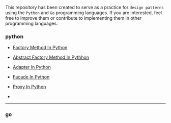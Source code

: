 This repository has been created to serve as a practice for `design patterns` using the `Python` and `Go` programming languages.
If you are interested, feel free to improve them or contribute to implementing them in other programming languages.

### python
- [Factory Method In Python](https://github.com/mahdinazari/design_patterns/tree/main/python/factory_method)

- [Abstract Factory Method In Pythhon](https://github.com/mahdinazari/design_patterns/tree/main/python/abstract_factory)

- [Adapter In Python](https://github.com/mahdinazari/design_patterns/tree/main/python/adapter)

- [Facade In Python](https://github.com/mahdinazari/design_patterns/tree/main/python/facade)

- [Proxy In Python](https://github.com/mahdinazari/design_patterns/tree/main/python/proxy)

- [](https://github.com/mahdinazari/design_patterns/tree/main/python/)

---

### go
